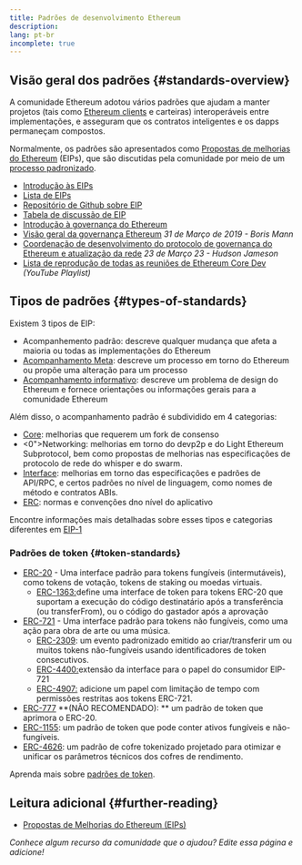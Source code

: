 ```yaml
---
title: Padrões de desenvolvimento Ethereum
description:
lang: pt-br
incomplete: true
---
```


## Visão geral dos padrões {#standards-overview}

A comunidade Ethereum adotou vários padrões que ajudam a manter projetos (tais como [Ethereum clients](/developers/docs/nodes-and-clients/) e carteiras) interoperáveis entre implementações, e asseguram que os contratos inteligentes e os dapps permaneçam compostos.

Normalmente, os padrões são apresentados como [Propostas de melhorias do Ethereum](/eips/) (EIPs), que são discutidas pela comunidade por meio de um [processo padronizado](https://eips.ethereum.org/EIPS/eip-1).

- [Introdução às EIPs](/eips/)
- [Lista de EIPs](https://eips.ethereum.org/)
- [Repositório de Github sobre EIP](https://github.com/ethereum/EIPs)
- [Tabela de discussão de EIP](https://ethereum-magicians.org/c/eips)
- [Introdução à governança do Ethereum](/governance/)
- [Visão geral da governança Ethereum](https://web.archive.org/web/20201107234050/https://blog.bmannconsulting.com/ethereum-governance/) _31 de Março de 2019 - Boris Mann_
- [Coordenação de desenvolvimento do protocolo de governança do Ethereum e atualização da rede](https://hudsonjameson.com/2020-03-23-ethereum-protocol-development-governance-and-network-upgrade-coordination/) _23 de Março 23 - Hudson Jameson_
- [Lista de reprodução de todas as reuniões de Ethereum Core Dev](https://www.youtube.com/playlist?list=PLaM7G4Llrb7zfMXCZVEXEABT8OSnd4-7w) _(YouTube Playlist)_

## Tipos de padrões {#types-of-standards}

Existem 3 tipos de EIP:

- Acompanhemento padrão: descreve qualquer mudança que afeta a maioria ou todas as implementações do Ethereum
- [Acompanhamento Meta](https://eips.ethereum.org/meta): descreve um processo em torno do Ethereum ou propõe uma alteração para um processo
- [Acompanhamento informativo](https://eips.ethereum.org/informational): descreve um problema de design do Ethereum e fornece orientações ou informações gerais para a comunidade Ethereum

Além disso, o acompanhamento padrão é subdividido em 4 categorias:

- [Core](https://eips.ethereum.org/core): melhorias que requerem um fork de consenso
- <0">Networking</a>: melhorias em torno do devp2p e do Light Ethereum Subprotocol, bem como propostas de melhorias nas especificações de protocolo de rede do whisper e do swarm.
- [Interface](https://eips.ethereum.org/interface): melhorias em torno das especificações e padrões de API/RPC, e certos padrões no nível de linguagem, como nomes de método e contratos ABIs.
- [ERC](https://eips.ethereum.org/erc): normas e convenções dno nível do aplicativo

Encontre informações mais detalhadas sobre esses tipos e categorias diferentes em [EIP-1](https://eips.ethereum.org/EIPS/eip-1#eip-types)

### Padrões de token {#token-standards}

- [ERC-20](/developers/docs/standards/tokens/erc-20/) - Uma interface padrão para tokens fungíveis (intermutáveis), como tokens de votação, tokens de staking ou moedas virtuais.
  - [ERC-1363:](https://eips.ethereum.org/EIPS/eip-1363)define uma interface de token para tokens ERC-20 que suportam a execução do código destinatário após a transferência (ou transferFrom), ou o código do gastador após a aprovação
- [ERC-721](/developers/docs/standards/tokens/erc-721/) - Uma interface padrão para tokens não fungíveis, como uma ação para obra de arte ou uma música.
  - [ERC-2309](https://eips.ethereum.org/EIPS/eip-2309): um evento padronizado emitido ao criar/transferir um ou muitos tokens não-fungíveis usando identificadores de token consecutivos.
  - [ERC-4400:](https://eips.ethereum.org/EIPS/eip-4400)extensão da interface para o papel do consumidor EIP-721
  - [ERC-4907:](https://eips.ethereum.org/EIPS/eip-4907) adicione um papel com limitação de tempo com permissões restritas aos tokens ERC-721.
- [ERC-777](/developers/docs/standards/tokens/erc-777/) **(NÃO RECOMENDADO): ** um padrão de token que aprimora o ERC-20.
- [ERC-1155](/developers/docs/standards/tokens/erc-1155/): um padrão de token que pode conter ativos fungíveis e não-fungíveis.
- [ERC-4626](/developers/docs/standards/tokens/erc-4626/): um padrão de cofre tokenizado projetado para otimizar e unificar os parâmetros técnicos dos cofres de rendimento.

Aprenda mais sobre [padrões de token](/developers/docs/standards/tokens/).

## Leitura adicional {#further-reading}

- [Propostas de Melhorias do Ethereum (EIPs)](/eips/)

_Conhece algum recurso da comunidade que o ajudou? Edite essa página e adicione!_
